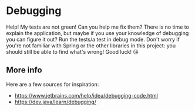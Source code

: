 # Debugging
Help! My tests are not green! Can you help me fix them? 
There is no time to explain the application, but maybe if you use your knowledge of debugging you can figure it out?
Run the tests/a test in debug mode. Don't worry if you're not familiar with Spring or the other libraries in this 
project: you should still be able to find what's wrong!
Good luck! 😘

## More info
Here are a few sources for inspiration:
- https://www.jetbrains.com/help/idea/debugging-code.html
- https://dev.java/learn/debugging/